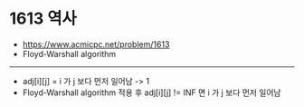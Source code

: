 # 1613 역사

- https://www.acmicpc.net/problem/1613
- Floyd-Warshall algorithm
---
- adj[i][j] = i 가 j 보다 먼저 일어남 -> 1
- Floyd-Warshall algorithm 적용 후 adj[i][j] != INF 면 i 가 j 보다 먼저 일어남
